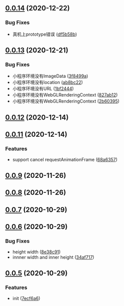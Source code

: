 ## [0.0.14](http://gitlab.alibaba-inc.com/ali-interaction/miniprogram-adapter/compare/v0.0.13...v0.0.14) (2020-12-22)


### Bug Fixes

* 真机上prototype错误 ([df5b58b](http://gitlab.alibaba-inc.com/ali-interaction/miniprogram-adapter/commit/df5b58b2c96276136fa97681a5338a8802f273ad))



## [0.0.13](http://gitlab.alibaba-inc.com/ali-interaction/miniprogram-adapter/compare/v0.0.12...v0.0.13) (2020-12-21)


### Bug Fixes

* 小程序环境没有ImageData ([3f8499a](http://gitlab.alibaba-inc.com/ali-interaction/miniprogram-adapter/commit/3f8499a60212d04f72619faffd503e3102dab3d2))
* 小程序环境没有location ([ab8bc22](http://gitlab.alibaba-inc.com/ali-interaction/miniprogram-adapter/commit/ab8bc2288873269958e44c4a16ce039258b02cf5))
* 小程序环境没有URL ([1bf2444](http://gitlab.alibaba-inc.com/ali-interaction/miniprogram-adapter/commit/1bf2444c212de5eb85764ee9f1911db4c0cd573a))
* 小程序环境没有WebGLRenderingContext ([827ab12](http://gitlab.alibaba-inc.com/ali-interaction/miniprogram-adapter/commit/827ab12e85b7601d377d5da3c1ab116e6311bd44))
* 小程序环境没有WebGLRenderingContext ([2b60395](http://gitlab.alibaba-inc.com/ali-interaction/miniprogram-adapter/commit/2b603957fb9f377a9449e10a5501d0be4831c0ec))



## [0.0.12](http://gitlab.alibaba-inc.com/ali-interaction/miniprogram-adapter/compare/v0.0.11...v0.0.12) (2020-12-14)



## [0.0.11](http://gitlab.alibaba-inc.com/ali-interaction/miniprogram-adapter/compare/v0.0.9...v0.0.11) (2020-12-14)


### Features

* support cancel requestAnimationFrame ([68a6357](http://gitlab.alibaba-inc.com/ali-interaction/miniprogram-adapter/commit/68a635752821242dc45412bde86b16d86fbdd600))



## [0.0.9](http://gitlab.alibaba-inc.com/ali-interaction/miniprogram-adapter/compare/v0.0.8...v0.0.9) (2020-11-26)



## [0.0.8](http://gitlab.alibaba-inc.com/ali-interaction/miniprogram-adapter/compare/v0.0.7...v0.0.8) (2020-11-26)



## [0.0.7](http://gitlab.alibaba-inc.com/ali-interaction/miniprogram-adapter/compare/v0.0.6...v0.0.7) (2020-10-29)



## [0.0.6](http://gitlab.alibaba-inc.com/ali-interaction/miniprogram-adapter/compare/v0.0.5...v0.0.6) (2020-10-29)


### Bug Fixes

* height width ([8e38c91](http://gitlab.alibaba-inc.com/ali-interaction/miniprogram-adapter/commit/8e38c91f812719bff0c56336a28e42a15047bdd8))
* innner width and inner height ([34af717](http://gitlab.alibaba-inc.com/ali-interaction/miniprogram-adapter/commit/34af71788d0fb979ebb4c47be8b1e64836aec29c))



## [0.0.5](http://gitlab.alibaba-inc.com/ali-interaction/miniprogram-adapter/compare/7ecf6a61776b9747bc370e5dc7c99ea29954e853...v0.0.5) (2020-10-29)


### Features

* init ([7ecf6a6](http://gitlab.alibaba-inc.com/ali-interaction/miniprogram-adapter/commit/7ecf6a61776b9747bc370e5dc7c99ea29954e853))



